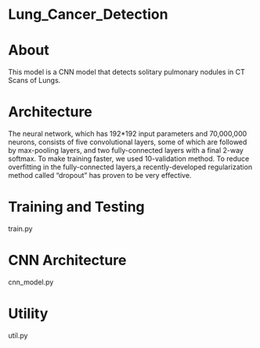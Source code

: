 # Lung_Cancer_Detection

# About
This model is a CNN model that detects solitary pulmonary nodules in CT Scans of Lungs.

# Architecture
The neural network, which has 192*192 input parameters and 70,000,000 neurons, consists of five convolutional layers, some of which are followed by max-pooling layers, and two fully-connected layers with a final 2-way softmax. To make training faster, we used 10-validation method. To reduce overfitting in the fully-connected layers,a recently-developed regularization method called “dropout” has proven to be very effective.

# Training and Testing

train.py

# CNN Architecture

cnn_model.py

# Utility

util.py
